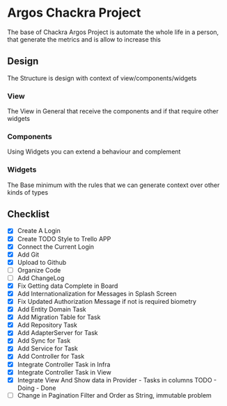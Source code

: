 # Argos Chackra Project


The base of Chackra Argos Project is automate the whole life in a person, that generate the metrics and is allow to increase this

## Design
The Structure is design with context of view/components/widgets
### View
The View in General that receive the components and if that require other widgets
### Components
Using Widgets you can extend a behaviour and complement
### Widgets
The Base minimum with the rules that we can generate context over other kinds of types

## Checklist

- [X] Create A Login
- [X] Create TODO Style to Trello APP
- [X] Connect the Current Login
- [X] Add Git
- [X] Upload to Github
- [ ] Organize Code
- [ ] Add ChangeLog
- [X] Fix Getting data Complete in Board
- [X] Add Internationalization for Messages in Splash Screen
- [X] Fix Updated Authorization Message if not is required biometry
- [X] Add Entity Domain Task
- [X] Add Migration Table for Task
- [X] Add Repository Task
- [X] Add AdapterServer for Task
- [X] Add Sync for Task
- [X] Add Service for Task
- [X] Add Controller for Task
- [X] Integrate Controller Task in Infra
- [X] Integrate Controller Task in View
- [X] Integrate View And Show data in Provider - Tasks in columns TODO - Doing - Done
- [ ] Change in Pagination Filter and Order as String, immutable problem